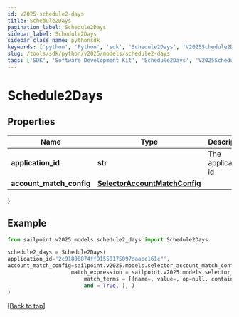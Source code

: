 ```yaml
---
id: v2025-schedule2-days
title: Schedule2Days
pagination_label: Schedule2Days
sidebar_label: Schedule2Days
sidebar_class_name: pythonsdk
keywords: ['python', 'Python', 'sdk', 'Schedule2Days', 'V2025Schedule2Days'] 
slug: /tools/sdk/python/v2025/models/schedule2-days
tags: ['SDK', 'Software Development Kit', 'Schedule2Days', 'V2025Schedule2Days']
---
```


# Schedule2Days


## Properties

Name | Type | Description | Notes
------------ | ------------- | ------------- | -------------
**application_id** | **str** | The application id | [optional] 
**account_match_config** | [**SelectorAccountMatchConfig**](selector-account-match-config) |  | [optional] 
}

## Example

```python
from sailpoint.v2025.models.schedule2_days import Schedule2Days

schedule2_days = Schedule2Days(
application_id='2c91808874ff91550175097daaec161c"',
account_match_config=sailpoint.v2025.models.selector_account_match_config.selector_accountMatchConfig(
                    match_expression = sailpoint.v2025.models.selector_account_match_config_match_expression.selector_accountMatchConfig_matchExpression(
                        match_terms = [{name=, value=, op=null, container=true, and=false, children=[{name=businessCategory, value=Service, op=eq, container=false, and=false, children=null}]}], 
                        and = True, ), )
)

```
[[Back to top]](#) 

